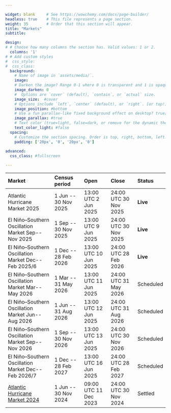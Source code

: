 ```yaml
---

widget: blank     # See https://wowchemy.com/docs/page-builder/
headless: true    # This file represents a page section.
weight: 35        # Order that this section will appear.
title: "Markets"
subtitle: 

design:
# # Choose how many columns the section has. Valid values: 1 or 2.
  columns: '1'
# # Add custom styles
#  css_style:
#  css_class:
  background:
    # Name of image in `assets/media/`.
    image: 
    # Darken the image? Range 0-1 where 0 is transparent and 1 is opaque.
    image_darken: 0
    #  Options are `cover` (default), `contain`, or `actual` size.
    image_size:  #cover
    # Options include `left`, `center` (default), or `right`. [or top!]
    image_position: #bottom
    # Use a fun parallax-like fixed background effect on desktop? true/false
    image_parallax: #true
    # Text color (true=light, false=dark, or remove for the dynamic theme color).
    text_color_light: #false
  spacing:
    # Customize the section spacing. Order is top, right, bottom, left.
    padding: ['20px', '0', '20px', '0']
    
advanced:    
  css_class: #fullscreen 

---
```

<div align="center">

| Market                                            | Census period        | Open                   | Close       | Status    |
|:---                                               |:---                  |:---                    |:---         |:---       | 
|Atlantic Hurricane Market 2025                     | 1 Jun -- 30 Nov 2025 | 13:00 UTC 2 Jun 2025  | 24:00 UTC 30 Nov 2025 | **Live** |
|El Niño–Southern Oscillation Market Sep--Nov 2025  | 1 Sep -- 30 Nov 2025 | 13:00 UTC 9 Jun 2025  | 24:00 UTC 30 Nov 2025 | **Live** |
|El Niño–Southern Oscillation Market Dec--Feb 2025/6| 1 Dec -- 28 Feb 2026 | 13:00 UTC 10 Jun 2025 | 24:00 UTC 28 Feb 2026 | **Live** |
|El Niño–Southern Oscillation Market Mar--May 2026  | 1 Mar -- 31 May 2026 | 13:00 UTC 11 Jun 2025 | 24:00 UTC 31 May 2026 | Scheduled |
|El Niño–Southern Oscillation Market Jun--Aug 2026  | 1 Jun -- 31 Aug 2026 | 13:00 UTC 12 Jun 2025 | 24:00 UTC 31 Aug 2026 | Scheduled |
|El Niño–Southern Oscillation Market Sep--Nov 2026  | 1 Sep -- 30 Nov 2026 | 13:00 UTC 13 Jun 2025 | 24:00 UTC 30 Nov 2026 | Scheduled |
|El Niño–Southern Oscillation Market Dec--Feb 2026/7| 1 Dec -- 28 Feb 2027 | 13:00 UTC 16 Jun 2025 | 24:00 UTC 28 Feb 2027 | Scheduled |
| [Atlantic Hurricane Market 2024](/market/cahm24/) | 1 Jun -- 30 Nov 2024 | 09:00 UTC 11 Dec 2023 | 24:00 UTC 30 Nov 2024 | Settled |

</div>


